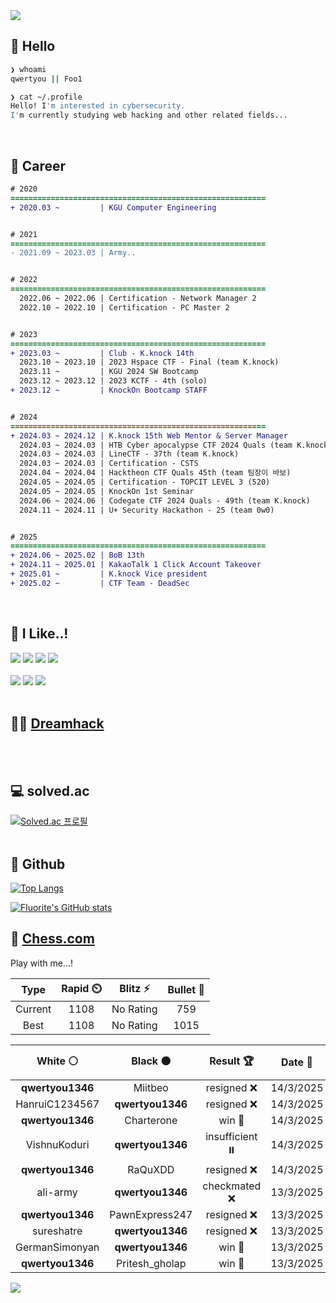 <div align=left>
  <img src="https://capsule-render.vercel.app/api?type=waving&height=300&color=00f0e0&text=•⩊•" />
<br>

## 👋 Hello
```zsh
❯ whoami
qwertyou || Foo1

❯ cat ~/.profile
Hello! I'm interested in cybersecurity.
I'm currently studying web hacking and other related fields...
```
<br>
  
## 🌱 Career
```diff
# 2020
=========================================================
+ 2020.03 ~         | KGU Computer Engineering


# 2021
=========================================================
- 2021.09 ~ 2023.03 | Army..


# 2022
=========================================================
  2022.06 ~ 2022.06 | Certification - Network Manager 2
  2022.10 ~ 2022.10 | Certification - PC Master 2


# 2023
=========================================================
+ 2023.03 ~         | Club - K.knock 14th
  2023.10 ~ 2023.10 | 2023 Hspace CTF - Final (team K.knock)
  2023.11 ~         | KGU 2024 SW Bootcamp
  2023.12 ~ 2023.12 | 2023 KCTF - 4th (solo)
+ 2023.12 ~         | KnockOn Bootcamp STAFF


# 2024
=========================================================
+ 2024.03 ~ 2024.12 | K.knock 15th Web Mentor & Server Manager
  2024.03 ~ 2024.03 | HTB Cyber apocalypse CTF 2024 Quals (team K.knock)
  2024.03 ~ 2024.03 | LineCTF - 37th (team K.knock)
  2024.03 ~ 2024.03 | Certification - CSTS
  2024.04 ~ 2024.04 | Hacktheon CTF Quals 45th (team 팀장이 바보)
  2024.05 ~ 2024.05 | Certification - TOPCIT LEVEL 3 (520)
  2024.05 ~ 2024.05 | KnockOn 1st Seminar
  2024.06 ~ 2024.06 | Codegate CTF 2024 Quals - 49th (team K.knock)
  2024.11 ~ 2024.11 | U+ Security Hackathon - 25 (team 0w0)


# 2025
=========================================================
+ 2024.06 ~ 2025.02 | BoB 13th
+ 2024.11 ~ 2025.01 | KakaoTalk 1 Click Account Takeover
+ 2025.01 ~         | K.knock Vice president
+ 2025.02 ~         | CTF Team - DeadSec
```
<br>

## 🔨 I Like..!
<img src="https://img.shields.io/badge/Java-ED8B00?style=for-the-badge&logo=openjdk&logoColor=white">
<img src="https://img.shields.io/badge/python-3776AB?style=for-the-badge&logo=python&logoColor=white">
<img src="https://img.shields.io/badge/PHP-777BB4?style=for-the-badge&logo=php&logoColor=white">
<img src="https://img.shields.io/badge/Node.js-43853D?style=for-the-badge&logo=node.js&logoColor=white">
<br><br>
<img src="https://img.shields.io/badge/linux-FCC624?style=for-the-badge&logo=linux&logoColor=black"> 
<img src="https://img.shields.io/badge/docker-%230db7ed.svg?style=for-the-badge&logo=docker&logoColor=white">
<img src="https://img.shields.io/badge/GIT-E44C30?style=for-the-badge&logo=git&logoColor=white">
<br><br>

## 👨‍💻 [Dreamhack](https://dreamhack.io/users/40186)
<br><br>


## 💻 solved.ac
[![Solved.ac
프로필](http://mazassumnida.wtf/api/v2/generate_badge?boj=qwertyou)](https://solved.ac/qwertyou)
<br><br>

## 🚀 Github
[![Top Langs](https://github-readme-stats.vercel.app/api/top-langs/?username=qw3rtyou&layout=compact)](https://github.com/qw3rtyou/github-readme-stats)

[![Fluorite's GitHub stats](https://github-readme-stats.vercel.app/api?username=qw3rtyou)](https://github.com/anuraghazra/github-readme-stats)

## 🏁 [Chess.com](https://www.chess.com/)
Play with me...!
<!--START_SECTION:chessStats-->
<!-- Automatically generated with https://github.com/Balastrong/chess-stats-action -->

| Type | Rapid ⏲️ | Blitz ⚡ | Bullet 🔫 |
|:---:|:---:|:---:|:---:|
| Current | 1108 | No Rating | 759 |
| Best | 1108 | No Rating | 1015 |

| White ⚪ | Black ⚫ | Result 🏆 | Date 📅 | Position 🗺️ | Type 🕕 |
|:---:|:---:|:---:|:---:|:---:|:---:|
| **qwertyou1346** | Miitbeo | resigned ❌ | 14/3/2025 | <a href="http://www.ee.unb.ca/cgi-bin/tervo/fen.pl?select=4rb1r/pNk3p1/2p2p2/7p/8/8/PPP2PPP/2KR4 w - -">Link</a> | Rapid |
| HanruiC1234567 | **qwertyou1346** | resigned ❌ | 14/3/2025 | <a href="http://www.ee.unb.ca/cgi-bin/tervo/fen.pl?select=8/p1pk4/4r3/3Q4/q1r5/R6P/2P2PPK/1R6 b - -">Link</a> | Rapid |
| **qwertyou1346** | Charterone | win 🥇 | 14/3/2025 | <a href="http://www.ee.unb.ca/cgi-bin/tervo/fen.pl?select=r1bq3r/ppp2Qpp/2nkpb2/1N1pN3/3P4/8/PPP2PPP/R3KB1R b KQ -">Link</a> | Rapid |
| VishnuKoduri | **qwertyou1346** | insufficient ⏸️ | 14/3/2025 | <a href="http://www.ee.unb.ca/cgi-bin/tervo/fen.pl?select=8/8/8/8/8/1k6/3K4/8 w - -">Link</a> | Rapid |
| **qwertyou1346** | RaQuXDD | resigned ❌ | 14/3/2025 | <a href="http://www.ee.unb.ca/cgi-bin/tervo/fen.pl?select=7r/1r2k1pp/p1b1p3/4p3/4N1P1/P7/2PR1PKP/8 w - -">Link</a> | Rapid |
| ali-army | **qwertyou1346** | checkmated ❌ | 13/3/2025 | <a href="http://www.ee.unb.ca/cgi-bin/tervo/fen.pl?select=7k/p1p5/7Q/8/4r3/1B5P/Pq2rPP1/3R2K1 b - -">Link</a> | Rapid |
| **qwertyou1346** | PawnExpress247 | resigned ❌ | 13/3/2025 | <a href="http://www.ee.unb.ca/cgi-bin/tervo/fen.pl?select=5rk1/5ppp/2p1p3/2NPPbN1/3P4/2P5/3Q1PPP/q5K1 w - -">Link</a> | Rapid |
| sureshatre | **qwertyou1346** | resigned ❌ | 13/3/2025 | <a href="http://www.ee.unb.ca/cgi-bin/tervo/fen.pl?select=7k/8/8/6PK/7P/8/8/8 b - -">Link</a> | Rapid |
| GermanSimonyan | **qwertyou1346** | win 🥇 | 13/3/2025 | <a href="http://www.ee.unb.ca/cgi-bin/tervo/fen.pl?select=r1b2k2/1ppp1pp1/p1n4p/4b3/8/1B2B3/P1p2PPP/RN4K1 w - -">Link</a> | Rapid |
| **qwertyou1346** | Pritesh_gholap | win 🥇 | 13/3/2025 | <a href="http://www.ee.unb.ca/cgi-bin/tervo/fen.pl?select=r1b1k2r/pp1pppbp/5np1/8/5q1Q/1P3P2/P1PBBP1P/RN2K2R w KQkq -">Link</a> | Rapid |

<!--END_SECTION:chessStats-->


<img src="https://capsule-render.vercel.app/api?type=waving&color=00f0e0&height=150&section=footer" />
</div>


